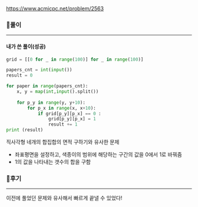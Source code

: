 <https://www.acmicpc.net/problem/2563>



### 📌풀이

----

#### 내가 쓴 풀이(성공)

```python
grid = [[0 for _ in range(100)] for _ in range(100)]

papers_cnt = int(input())
result = 0

for paper in range(papers_cnt):
    x, y = map(int,input().split())
    
    for p_y in range(y, y+10):
        for p_x in range(x, x+10):
            if grid[p_y][p_x] == 0 :
                grid[p_y][p_x] = 1
                result += 1
print (result)
```

직사각형 네개의 합집합의 면적 구하기와 유사한 문제

- 좌표평면을 설정하고, 색종이의 범위에 해당하는 구간의 값을 0에서 1로 바꿔줌
- 1의 값을 나타내는 갯수의 합을 구함







### 📌후기

------

이전에 풀었던 문제와 유사해서 빠르게 끝낼 수 있었다!